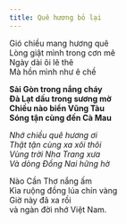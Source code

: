 ```yaml
---
title: Quê hương bỏ lại
---
```


Gió chiều mang hương quê   
Lòng giật mình trong cơn mê   
Ngày dài ôi lê thê   
Mà hồn mình như ê chề   


**Sài Gòn trong nắng cháy**   
**Đà Lạt dấu trong sương mờ**   
**Chiều nào biển Vũng Tàu**   
**Sóng tận cùng đến Cà Mau**   
  
*Nhớ chiều quê hương ơi*   
*Thật tận cùng xa xôi thôi*   
*Vùng trời Nha Trang xưa*   
*Và dòng Đồng Nai hững hờ*   


Nào Cần Thơ nắng ấm   
Kìa ruộng đồng lúa chín vàng   
Giờ này đã xa rồi   
và ngàn đời nhớ Việt Nam.
